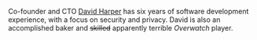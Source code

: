 Co-founder and CTO [David Harper](/team/david-harper) has six years of software development experience, with a focus on security and privacy. David is also an accomplished baker and <del>skilled</del> apparently terrible _Overwatch_ player.

